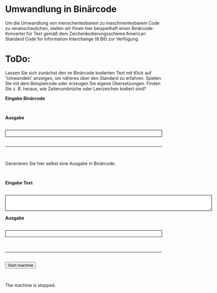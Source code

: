 <!--
author:   k. kaiser

email:    fdm@uni-wuppertal.de

version:  0.0.1

language: de

link:     https://cdn.jsdelivr.net/chartist.js/latest/chartist.min.css

script:   https://cdn.jsdelivr.net/chartist.js/latest/chartist.min.js

tags:     Forschungsdaten, Datenmanagement, Studium, Bachelor, Digital Literacy

-->

# Umwandlung in Binärcode

Um die Umwandlung von menschenlesbarem zu maschinenlesbarem Code zu veranschaulichen, stellen wir Ihnen hier beispielhaft einen Binärcode-Konverter für Text gemäß dem Zeichenkodierungsschema American Standard Code for Information Interchange (8 Bit) zur Verfügung.

ToDo:
===
Lassen Sie sich zunächst den im Binärcode kodierten Text mit Klick auf 'Umwandeln' anzeigen, um näheres über den Standard zu erfahren. Spielen Sie mit dem Beispielcode oder erzeugen Sie eigene Übersetzungen. Finden Sie z. B. heraus, wie Zeilenumbrüche oder Leerzeichen kodiert sind?

<strong><label for="binaryInput">Eingabe Binärcode</label></strong>
<br>

<script input="textarea" id="binaryInput" name="binaryInput" rows="10" cols="80">"01000010 01100101 01101001 00100000 01100100 01100101 01110010 00100000 01000001 01010011 01000011 01001001 01001001 00101101 01011010 01100101 01101001 01100011 01101000 01100101 01101110 01100011 01101111 01100100 01101001 01100101 01110010 0111010  01101110 01100111 00100000 01110111 01101001 01110010 01100100 00100000 01100101 01101001 01101110 01100101 00100000 01110011 01110000 01100101 01111010 01101001 01100101 01101100 01101100 01100101 00100000 01011010 01100101 01101001 01100011 01101000 01100101 01101110 01110100 01100001 01100010 01100101 01101100 01101100 01100101 00100000 01110110 01100101 01110010 01110111 01100101 01101110 01100100 01100101 01110100 00101100 00100000 01100100 01101001 01100101 00100000 01101001 01101110 01101110 01100101 01110010 01101000 01100001 01101100 01100010 00100000 01100100 01100101 01110011 00100000 01000010 01100101 01110100 01110010 01101001 01100101 01100010 01110011 01110011 01111001 01110011 01110100 01100101 01101101 01110011 00100000 01100100 01100101 01110011 00100000 01000011 01101111 01101101 01110000 01110101 01110100 01100101 01110010 01110011 00100000 01101001 01101110 01110100 01100101 01100111 01110010 01101001 01100101 01110010 01110100 00100000 01101001 01110011 01110100 00100000 01110101 01101110 01100100 00100000 01101010 01100101 01100100 01100101 01101101 00100000 01100100 01110010 01110101 01100011 01101011 01100010 01100001 01110010 01100101 01101110 00100000 01011010 01100101 01101001 01100011 01101000 01100101 01101110 00100000 00101000 01000010 01110101 01100011 01101000 01110011 01110100 01100001 01100010 01100101 00101100 00100000 01011010 01100001 01101000 01101100 00101100 00100000 01010011 01100001 01110100 01111010 01111010 01100101 01101001 01100011 01101000 01100101 01101110 00101001 00100000 01110011 01101111 01110111 01101001 01100101 00100000 01010011 01110100 01100101 01110101 01100101 01110010 01111010 01100101 01101001 01100011 01101000 01100101 01101110 00100000 00101000 01011010 01100101 01101001 01101100 01100101 01101110 01110101 01101101 01100010 01110010 01110101 01100011 01101000 00101100 00100000 01010100 01100001 01100010 01110101 01101100 01100001 01110100 01101111 01110010 00101001 00100000 01100101 01101001 01101110 01100101 01101110 00100000 01101110 01110101 01101101 01100101 01110010 01101001 01110011 01100011 01101000 01100101 00100000 01010111 01100101 01110010 01110100 00100000 01101001 01101110 00100000 01000010 01101001 01101110 11100100 01110010 01100110 01101111 01110010 01101101 00100000 01111010 01110101 01101111 01110010 01100100 01101110 01100101 01110100 00101110 00100000 01010111 01100101 01101110 01101110 00100000 01010100 01100101 01111000 01110100 00100000 11111100 01100010 01100101 01110010 00100000 01100101 01101001 01101110 01100101 00100000 01010100 01100001 01110011 01110100 01100001 01110100 01110101 01110010 00100000 01101111 01100100 01100101 01110010 00100000 01100101 01101001 01101110 00100000 01100001 01101110 01100100 01100101 01110010 01100101 01110011 00100000 01000101 01101001 01101110 01100111 01100001 01100010 01100101 01100111 01100101 01110010 11100100 01110100 00100000 01100101 01101001 01101110 01100111 01100101 01100111 01100101 01100010 01100101 01101110 00100000 01110111 01101001 01110010 01100100 00101100 00100000 01110111 01101001 01100101 00100000 01111010 00101110 00100000 01000010 00101110 00100000 01100100 01100101 01110010 00100000 01000010 01110101 01100011 01101000 01110011 01110100 01100001 01100010 01100101 01101110 00100000 00011010 01000011 00011000 00101100 00100000 01100101 01101110 01110100 01110011 01110000 01110010 01101001 01100011 01101000 01110100 00100000 01100100 01101001 01100101 01110011 01100101 01110010 00100000 01000010 01110101 01100011 01101000 01110011 01110100 01100001 01100010 01100101 00100000 01100101 01101001 01101110 01100101 01101101 00100000 01100010 01100101 01110011 01110100 01101001 01101101 01101101 01110100 01100101 01101110 00100000 01010111 01100101 01110010 01110100 00100000 01101001 01101110 00100000 01100100 01100101 01110010 00100000 01011010 01100101 01101001 01100011 01101000 01100101 01101110 01110100 01100001 01100010 01100101 01101100 01101100 01100101 00101110 00100000 01001001 01101110 00100000 01100111 01100101 01100111 01100101 01100010 01100101 01101110 01100101 01101110 00100000 01000010 01100101 01101001 01110011 01110000 01101001 01100101 01101100 00100000 01110011 01110100 01100101 01101000 01110100 00100000 00011010 01000011 00011000 00100000 01100110 11111100 01110010 00100000 01100100 01101001 01100101 00100000 01000100 01100101 01111010 01101001 01101101 01100001 01101100 01111010 01100001 01101000 01101100 00100000 00110110 00110111 00100000 01101111 01100100 01100101 01110010 00100000 01100100 01100101 01101110 00100000 00111000 00101101 01000010 01101001 01110100 00101101 01000010 01101001 01101110 11100100 01110010 01110111 01100101 01110010 01110100 00100000 00110000 00110001 00110000 00110000 00110000 00110000 00110001 00110001 00100000 01101001 01101110 00100000 01000001 01010011 01000011 01001001 01001001 00101110 00100000 01000100 01101001 01100101 00100000 01010011 01101111 01100110 01110100 01110111 01100001 01110010 01100101 00101100 00100000 01100100 01101001 01100101 00100000 01100100 01101001 01100101 00100000 01010100 01100001 01110011 01110100 01100001 01110100 01110101 01110010 01100101 01101001 01101110 01100111 01100001 01100010 01100101 01101110 00100000 01100101 01110010 01100110 01100001 01110011 01110011 01110100 00101100 00100000 11111100 01100010 01100101 01110010 01110011 01100101 01110100 01111010 01110100 00100000 01101010 01100101 01100100 01100101 01110011 00100000 01011010 01100101 01101001 01100011 01101000 01100101 01101110 00100000 01101001 01101110 00100000 01110011 01100101 01101001 01101110 01100101 01101110 00100000 01100101 01101110 01110100 01110011 01110000 01110010 01100101 01100011 01101000 01100101 01101110 01100100 01100101 01101110 00100000 01000001 01010011 01000011 01001001 01001001 00101101 01000010 01101001 01101110 11100100 01110010 01110111 01100101 01110010 01110100 00101110 00100000 01000100 01100101 01110010 00100000 01100101 01101110 01110100 01110011 01110100 01100101 01101000 01100101 01101110 01100100 01100101 00100000 01000010 01101001 01101110 11100100 01110010 01100011 01101111 01100100 01100101 00100000 01110111 01101001 01110010 01100100 00100000 01101001 01101101 00100000 01000001 01110010 01100010 01100101 01101001 01110100 01110011 01110011 01110000 01100101 01101001 01100011 01101000 01100101 01110010 00100000 00101000 01010010 01000001 01001101 00101001 00100000 01100100 01100101 01110011 00100000 01000011 01101111 01101101 01110000 01110101 01110100 01100101 01110010 01110011 00100000 01100111 01100101 01110011 01110000 01100101 01101001 01100011 01101000 01100101 01110010 01110100 00100000 01110101 01101110 01100100 00100000 01101011 01100001 01101110 01101110 00100000 01110110 01101111 01101110 00100000 01100100 01100101 01110010 00100000 01000011 01010000 01010101 00100000 00101000 01000011 01100101 01101110 01110100 01110010 01100001 01101100 00100000 01010000 01110010 01101111 01100011 01100101 01110011 01110011 01101001 01101110 01100111 00100000 01010101 01101110 01101001 01110100 00101001 00100000 01110110 01100101 01110010 01100001 01110010 01100010 01100101 01101001 01110100 01100101 01110100 00100000 01110111 01100101 01110010 01100100 01100101 01101110 00101110 00100000"</script>

<br>

<script input="button" output="">

    let binaryInput = "01000010 01100101 01101001 00100000 01100100 01100101 01110010 00100000 01000001 01010011 01000011 01001001 01001001 00101101 01011010 01100101 01101001 01100011 01101000 01100101 01101110 01100011 01101111 01100100 01101001 01100101 01110010 0111010  01101110 01100111 00100000 01110111 01101001 01110010 01100100 00100000 01100101 01101001 01101110 01100101 00100000 01110011 01110000 01100101 01111010 01101001 01100101 01101100 01101100 01100101 00100000 01011010 01100101 01101001 01100011 01101000 01100101 01101110 01110100 01100001 01100010 01100101 01101100 01101100 01100101 00100000 01110110 01100101 01110010 01110111 01100101 01101110 01100100 01100101 01110100 00101100 00100000 01100100 01101001 01100101 00100000 01101001 01101110 01101110 01100101 01110010 01101000 01100001 01101100 01100010 00100000 01100100 01100101 01110011 00100000 01000010 01100101 01110100 01110010 01101001 01100101 01100010 01110011 01110011 01111001 01110011 01110100 01100101 01101101 01110011 00100000 01100100 01100101 01110011 00100000 01000011 01101111 01101101 01110000 01110101 01110100 01100101 01110010 01110011 00100000 01101001 01101110 01110100 01100101 01100111 01110010 01101001 01100101 01110010 01110100 00100000 01101001 01110011 01110100 00100000 01110101 01101110 01100100 00100000 01101010 01100101 01100100 01100101 01101101 00100000 01100100 01110010 01110101 01100011 01101011 01100010 01100001 01110010 01100101 01101110 00100000 01011010 01100101 01101001 01100011 01101000 01100101 01101110 00100000 00101000 01000010 01110101 01100011 01101000 01110011 01110100 01100001 01100010 01100101 00101100 00100000 01011010 01100001 01101000 01101100 00101100 00100000 01010011 01100001 01110100 01111010 01111010 01100101 01101001 01100011 01101000 01100101 01101110 00101001 00100000 01110011 01101111 01110111 01101001 01100101 00100000 01010011 01110100 01100101 01110101 01100101 01110010 01111010 01100101 01101001 01100011 01101000 01100101 01101110 00100000 00101000 01011010 01100101 01101001 01101100 01100101 01101110 01110101 01101101 01100010 01110010 01110101 01100011 01101000 00101100 00100000 01010100 01100001 01100010 01110101 01101100 01100001 01110100 01101111 01110010 00101001 00100000 01100101 01101001 01101110 01100101 01101110 00100000 01101110 01110101 01101101 01100101 01110010 01101001 01110011 01100011 01101000 01100101 00100000 01010111 01100101 01110010 01110100 00100000 01101001 01101110 00100000 01000010 01101001 01101110 11100100 01110010 01100110 01101111 01110010 01101101 00100000 01111010 01110101 01101111 01110010 01100100 01101110 01100101 01110100 00101110 00100000 01010111 01100101 01101110 01101110 00100000 01010100 01100101 01111000 01110100 00100000 11111100 01100010 01100101 01110010 00100000 01100101 01101001 01101110 01100101 00100000 01010100 01100001 01110011 01110100 01100001 01110100 01110101 01110010 00100000 01101111 01100100 01100101 01110010 00100000 01100101 01101001 01101110 00100000 01100001 01101110 01100100 01100101 01110010 01100101 01110011 00100000 01000101 01101001 01101110 01100111 01100001 01100010 01100101 01100111 01100101 01110010 11100100 01110100 00100000 01100101 01101001 01101110 01100111 01100101 01100111 01100101 01100010 01100101 01101110 00100000 01110111 01101001 01110010 01100100 00101100 00100000 01110111 01101001 01100101 00100000 01111010 00101110 00100000 01000010 00101110 00100000 01100100 01100101 01110010 00100000 01000010 01110101 01100011 01101000 01110011 01110100 01100001 01100010 01100101 01101110 00100000 00011010 01000011 00011000 00101100 00100000 01100101 01101110 01110100 01110011 01110000 01110010 01101001 01100011 01101000 01110100 00100000 01100100 01101001 01100101 01110011 01100101 01110010 00100000 01000010 01110101 01100011 01101000 01110011 01110100 01100001 01100010 01100101 00100000 01100101 01101001 01101110 01100101 01101101 00100000 01100010 01100101 01110011 01110100 01101001 01101101 01101101 01110100 01100101 01101110 00100000 01010111 01100101 01110010 01110100 00100000 01101001 01101110 00100000 01100100 01100101 01110010 00100000 01011010 01100101 01101001 01100011 01101000 01100101 01101110 01110100 01100001 01100010 01100101 01101100 01101100 01100101 00101110 00100000 01001001 01101110 00100000 01100111 01100101 01100111 01100101 01100010 01100101 01101110 01100101 01101110 00100000 01000010 01100101 01101001 01110011 01110000 01101001 01100101 01101100 00100000 01110011 01110100 01100101 01101000 01110100 00100000 00011010 01000011 00011000 00100000 01100110 11111100 01110010 00100000 01100100 01101001 01100101 00100000 01000100 01100101 01111010 01101001 01101101 01100001 01101100 01111010 01100001 01101000 01101100 00100000 00110110 00110111 00100000 01101111 01100100 01100101 01110010 00100000 01100100 01100101 01101110 00100000 00111000 00101101 01000010 01101001 01110100 00101101 01000010 01101001 01101110 11100100 01110010 01110111 01100101 01110010 01110100 00100000 00110000 00110001 00110000 00110000 00110000 00110000 00110001 00110001 00100000 01101001 01101110 00100000 01000001 01010011 01000011 01001001 01001001 00101110 00100000 01000100 01101001 01100101 00100000 01010011 01101111 01100110 01110100 01110111 01100001 01110010 01100101 00101100 00100000 01100100 01101001 01100101 00100000 01100100 01101001 01100101 00100000 01010100 01100001 01110011 01110100 01100001 01110100 01110101 01110010 01100101 01101001 01101110 01100111 01100001 01100010 01100101 01101110 00100000 01100101 01110010 01100110 01100001 01110011 01110011 01110100 00101100 00100000 11111100 01100010 01100101 01110010 01110011 01100101 01110100 01111010 01110100 00100000 01101010 01100101 01100100 01100101 01110011 00100000 01011010 01100101 01101001 01100011 01101000 01100101 01101110 00100000 01101001 01101110 00100000 01110011 01100101 01101001 01101110 01100101 01101110 00100000 01100101 01101110 01110100 01110011 01110000 01110010 01100101 01100011 01101000 01100101 01101110 01100100 01100101 01101110 00100000 01000001 01010011 01000011 01001001 01001001 00101101 01000010 01101001 01101110 11100100 01110010 01110111 01100101 01110010 01110100 00101110 00100000 01000100 01100101 01110010 00100000 01100101 01101110 01110100 01110011 01110100 01100101 01101000 01100101 01101110 01100100 01100101 00100000 01000010 01101001 01101110 11100100 01110010 01100011 01101111 01100100 01100101 00100000 01110111 01101001 01110010 01100100 00100000 01101001 01101101 00100000 01000001 01110010 01100010 01100101 01101001 01110100 01110011 01110011 01110000 01100101 01101001 01100011 01101000 01100101 01110010 00100000 00101000 01010010 01000001 01001101 00101001 00100000 01100100 01100101 01110011 00100000 01000011 01101111 01101101 01110000 01110101 01110100 01100101 01110010 01110011 00100000 01100111 01100101 01110011 01110000 01100101 01101001 01100011 01101000 01100101 01110010 01110100 00100000 01110101 01101110 01100100 00100000 01101011 01100001 01101110 01101110 00100000 01110110 01101111 01101110 00100000 01100100 01100101 01110010 00100000 01000011 01010000 01010101 00100000 00101000 01000011 01100101 01101110 01110100 01110010 01100001 01101100 00100000 01010000 01110010 01101111 01100011 01100101 01110011 01110011 01101001 01101110 01100111 00100000 01010101 01101110 01101001 01110100 00101001 00100000 01110110 01100101 01110010 01100001 01110010 01100010 01100101 01101001 01110100 01100101 01110100 00100000 01110111 01100101 01110010 01100100 01100101 01101110 00101110 00100000";

    let asciiText = "";

    binaryInput.split(" ").forEach(function(binary) {
    
    let paddedBinary = binary.padStart(8, '0');
        
    let decimalValue = parseInt(paddedBinary, 2);
    
    asciiText += String.fromCharCode(decimalValue);

    });

    document.getElementById('result').textContent = asciiText;

"Umwandeln"</script>

<script input="button" onclick="document.getElementById('result').textContent = convertTextToBinary();">

function convertTextToBinary() {

    let textInput = document.getElementById("textInput").value;
    let binaryCode = "";

    for (let i = 0; i < textInput.length; i++) {
        let charCode = textInput.charCodeAt(i);
        let binaryChar = charCode.toString(2).padStart(8, '0');
        binaryCode += binaryChar + " ";
    }

    document.getElementById("binaryResult").textContent = binaryCode;
}

"Umwandeln 2"</script>

<script input="button" onclick="document.getElementById('result').textContent = '';">

"Eingabe löschen"</script>



<strong><label>Ausgabe</label></strong>

<br>
<div id="result" style="border: 1px solid #000; padding: 10px;"></div>

<br>

---

<br>
        
Generieren Sie hier selbst eine Ausgabe in Binärcode. 

<br>


<strong><label for="textInput">Eingabe Text</label></strong>

<br>

<textarea id="textInput" name="textInput" rows="3" cols="80" required="" data-lt-tmp-id="lt-650923" spellcheck="false" data-gramm="false" data-initial-value="" style="border: 1px solid"></textarea>

<br>

<script type="button" onclick="convertTextToBinary()">

    let textInput = document.getElementById("textInput").value;
    let binaryCode = "";

    for (let i = 0; i < textInput.length; i++) {
        let charCode = textInput.charCodeAt(i);
        let binaryChar = charCode.toString(2).padStart(8, '0');
        binaryCode += binaryChar + " ";
    }

    document.getElementById("binaryResult").textContent = binaryCode;
"Umwandeln"</script>

<script input="button" onclick="document.getElementById('textInput').value = '';" value="Eingabe löschen">
"Eingabe löschen"
</script>

<strong><label>Ausgabe</label></strong>

<br>

<div id="binaryResult" style="border: 1px solid #000; padding: 10px;"></div>

<br>

<script input="button" onclick="document.getElementById('binaryResult').textContent = '';" value="Eingabe löschen">"Ausgabe löschen"
</script>

<br>

---

<br>

<form>
  <input type="button" value="Start machine" />
</form>
<br>
<p>The machine is stopped.</p>

<script>

let button = document.querySelector("input");
let paragraph = document.querySelector("p");

button.addEventListener("click", updateButton);

function updateButton() {
  if (button.value === "Start machine") {
    button.value = "Stop machine";
    paragraph.textContent = "The machine has started!";
  } else {
    button.value = "Start machine";
    paragraph.textContent = "The machine is stopped.";
  }
}
</script>